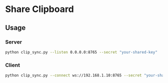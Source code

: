 # Share Clipboard

## Usage

### Server

```bash
python clip_sync.py --listen 0.0.0.0:8765 --secret "your-shared-key"
```

### Client

```bash
python clip_sync.py --connect ws://192.168.1.10:8765 --secret "your-shared-key"
```